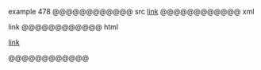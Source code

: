 example 478
@@@@@@@@@@@@ src
[link](   /uri
  "title"  )
@@@@@@@@@@@@ xml
<?xml version="1.0" encoding="UTF-8"?>
<!DOCTYPE document SYSTEM "CommonMark.dtd">
<document xmlns="http://commonmark.org/xml/1.0">
  <paragraph>
    <link destination="/uri" title="title">
      <text>link</text>
    </link>
  </paragraph>
</document>
@@@@@@@@@@@@ html
<p><a href="/uri" title="title">link</a></p>
@@@@@@@@@@@@
